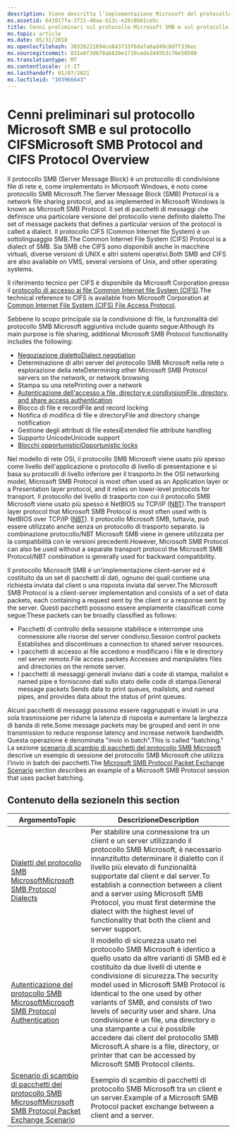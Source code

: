 ```yaml
---
description: Viene descritta l'implementazione Microsoft del protocollo SMB (Server Message Block).
ms.assetid: 641017fa-3721-40aa-b13c-e26c8b61ce5c
title: Cenni preliminari sul protocollo Microsoft SMB e sul protocollo CIFS
ms.topic: article
ms.date: 05/31/2018
ms.openlocfilehash: 30326221694ce843733f6da7a6ad49c8dff336ec
ms.sourcegitcommit: 831e8f3db78ab820e1710cede244553c70e50500
ms.translationtype: MT
ms.contentlocale: it-IT
ms.lasthandoff: 01/07/2021
ms.locfileid: "103966643"
---
```

# <a name="microsoft-smb-protocol-and-cifs-protocol-overview"></a><span data-ttu-id="09201-103">Cenni preliminari sul protocollo Microsoft SMB e sul protocollo CIFS</span><span class="sxs-lookup"><span data-stu-id="09201-103">Microsoft SMB Protocol and CIFS Protocol Overview</span></span>

<span data-ttu-id="09201-104">Il protocollo SMB (Server Message Block) è un protocollo di condivisione file di rete e, come implementato in Microsoft Windows, è noto come protocollo SMB Microsoft.</span><span class="sxs-lookup"><span data-stu-id="09201-104">The Server Message Block (SMB) Protocol is a network file sharing protocol, and as implemented in Microsoft Windows is known as Microsoft SMB Protocol.</span></span> <span data-ttu-id="09201-105">Il set di pacchetti di messaggi che definisce una particolare versione del protocollo viene definito dialetto.</span><span class="sxs-lookup"><span data-stu-id="09201-105">The set of message packets that defines a particular version of the protocol is called a dialect.</span></span> <span data-ttu-id="09201-106">Il protocollo CIFS (Common Internet file System) è un sottolinguaggio SMB.</span><span class="sxs-lookup"><span data-stu-id="09201-106">The Common Internet File System (CIFS) Protocol is a dialect of SMB.</span></span> <span data-ttu-id="09201-107">Sia SMB che CIFS sono disponibili anche in macchine virtuali, diverse versioni di UNIX e altri sistemi operativi.</span><span class="sxs-lookup"><span data-stu-id="09201-107">Both SMB and CIFS are also available on VMS, several versions of Unix, and other operating systems.</span></span>

<span data-ttu-id="09201-108">Il riferimento tecnico per CIFS è disponibile da Microsoft Corporation presso il [protocollo di accesso ai file Common Internet file System (CIFS)](/openspecs/windows_protocols/ms-cifs/d416ff7c-c536-406e-a951-4f04b2fd1d2b).</span><span class="sxs-lookup"><span data-stu-id="09201-108">The technical reference to CIFS is available from Microsoft Corporation at [Common Internet File System (CIFS) File Access Protocol](/openspecs/windows_protocols/ms-cifs/d416ff7c-c536-406e-a951-4f04b2fd1d2b).</span></span>

<span data-ttu-id="09201-109">Sebbene lo scopo principale sia la condivisione di file, la funzionalità del protocollo SMB Microsoft aggiuntiva include quanto segue:</span><span class="sxs-lookup"><span data-stu-id="09201-109">Although its main purpose is file sharing, additional Microsoft SMB Protocol functionality includes the following:</span></span>

-   [<span data-ttu-id="09201-110">Negoziazione dialetto</span><span class="sxs-lookup"><span data-stu-id="09201-110">Dialect negotiation</span></span>](microsoft-smb-protocol-dialects.md)
-   <span data-ttu-id="09201-111">Determinazione di altri server del protocollo SMB Microsoft nella rete o esplorazione della rete</span><span class="sxs-lookup"><span data-stu-id="09201-111">Determining other Microsoft SMB Protocol servers on the network, or network browsing</span></span>
-   <span data-ttu-id="09201-112">Stampa su una rete</span><span class="sxs-lookup"><span data-stu-id="09201-112">Printing over a network</span></span>
-   [<span data-ttu-id="09201-113">Autenticazione dell'accesso a file, directory e condivisioni</span><span class="sxs-lookup"><span data-stu-id="09201-113">File, directory, and share access authentication</span></span>](microsoft-smb-protocol-authentication.md)
-   <span data-ttu-id="09201-114">Blocco di file e record</span><span class="sxs-lookup"><span data-stu-id="09201-114">File and record locking</span></span>
-   <span data-ttu-id="09201-115">Notifica di modifica di file e directory</span><span class="sxs-lookup"><span data-stu-id="09201-115">File and directory change notification</span></span>
-   <span data-ttu-id="09201-116">Gestione degli attributi di file estesi</span><span class="sxs-lookup"><span data-stu-id="09201-116">Extended file attribute handling</span></span>
-   <span data-ttu-id="09201-117">Supporto Unicode</span><span class="sxs-lookup"><span data-stu-id="09201-117">Unicode support</span></span>
-   [<span data-ttu-id="09201-118">Blocchi opportunistici</span><span class="sxs-lookup"><span data-stu-id="09201-118">Opportunistic locks</span></span>](opportunistic-locks.md)

<span data-ttu-id="09201-119">Nel modello di rete OSI, il protocollo SMB Microsoft viene usato più spesso come livello dell'applicazione o protocollo di livello di presentazione e si basa su protocolli di livello inferiore per il trasporto.</span><span class="sxs-lookup"><span data-stu-id="09201-119">In the OSI networking model, Microsoft SMB Protocol is most often used as an Application layer or a Presentation layer protocol, and it relies on lower-level protocols for transport.</span></span> <span data-ttu-id="09201-120">Il protocollo del livello di trasporto con cui il protocollo SMB Microsoft viene usato più spesso è NetBIOS su TCP/IP ([NBT](/previous-versions//bb870909(v=vs.85))).</span><span class="sxs-lookup"><span data-stu-id="09201-120">The transport layer protocol that Microsoft SMB Protocol is most often used with is NetBIOS over TCP/IP ([NBT](/previous-versions//bb870909(v=vs.85))).</span></span> <span data-ttu-id="09201-121">Il protocollo Microsoft SMB, tuttavia, può essere utilizzato anche senza un protocollo di trasporto separato. la combinazione protocollo/NBT Microsoft SMB viene in genere utilizzata per la compatibilità con le versioni precedenti.</span><span class="sxs-lookup"><span data-stu-id="09201-121">However, Microsoft SMB Protocol can also be used without a separate transport protocol the Microsoft SMB Protocol/NBT combination is generally used for backward compatibility.</span></span>

<span data-ttu-id="09201-122">Il protocollo Microsoft SMB è un'implementazione client-server ed è costituito da un set di pacchetti di dati, ognuno dei quali contiene una richiesta inviata dal client o una risposta inviata dal server.</span><span class="sxs-lookup"><span data-stu-id="09201-122">The Microsoft SMB Protocol is a client-server implementation and consists of a set of data packets, each containing a request sent by the client or a response sent by the server.</span></span> <span data-ttu-id="09201-123">Questi pacchetti possono essere ampiamente classificati come segue:</span><span class="sxs-lookup"><span data-stu-id="09201-123">These packets can be broadly classified as follows:</span></span>

-   <span data-ttu-id="09201-124">Pacchetti di controllo della sessione stabilisce e interrompe una connessione alle risorse del server condiviso.</span><span class="sxs-lookup"><span data-stu-id="09201-124">Session control packets Establishes and discontinues a connection to shared server resources.</span></span>
-   <span data-ttu-id="09201-125">I pacchetti di accesso ai file accedono e modificano i file e le directory nel server remoto.</span><span class="sxs-lookup"><span data-stu-id="09201-125">File access packets Accesses and manipulates files and directories on the remote server.</span></span>
-   <span data-ttu-id="09201-126">I pacchetti di messaggi generali inviano dati a code di stampa, mailslot e named pipe e forniscono dati sullo stato delle code di stampa.</span><span class="sxs-lookup"><span data-stu-id="09201-126">General message packets Sends data to print queues, mailslots, and named pipes, and provides data about the status of print queues.</span></span>

<span data-ttu-id="09201-127">Alcuni pacchetti di messaggi possono essere raggruppati e inviati in una sola trasmissione per ridurre la latenza di risposta e aumentare la larghezza di banda di rete.</span><span class="sxs-lookup"><span data-stu-id="09201-127">Some message packets may be grouped and sent in one transmission to reduce response latency and increase network bandwidth.</span></span> <span data-ttu-id="09201-128">Questa operazione è denominata "invio in batch".</span><span class="sxs-lookup"><span data-stu-id="09201-128">This is called "batching."</span></span> <span data-ttu-id="09201-129">La sezione [scenario di scambio di pacchetti del protocollo SMB Microsoft](microsoft-smb-protocol-packet-exchange-scenario.md) descrive un esempio di sessione del protocollo SMB Microsoft che utilizza l'invio in batch dei pacchetti.</span><span class="sxs-lookup"><span data-stu-id="09201-129">The [Microsoft SMB Protocol Packet Exchange Scenario](microsoft-smb-protocol-packet-exchange-scenario.md) section describes an example of a Microsoft SMB Protocol session that uses packet batching.</span></span>

## <a name="in-this-section"></a><span data-ttu-id="09201-130">Contenuto della sezione</span><span class="sxs-lookup"><span data-stu-id="09201-130">In this section</span></span>



| <span data-ttu-id="09201-131">Argomento</span><span class="sxs-lookup"><span data-stu-id="09201-131">Topic</span></span>                                                                                                             | <span data-ttu-id="09201-132">Descrizione</span><span class="sxs-lookup"><span data-stu-id="09201-132">Description</span></span>                                                                                                                                                                                                                                                                 |
|-------------------------------------------------------------------------------------------------------------------|-----------------------------------------------------------------------------------------------------------------------------------------------------------------------------------------------------------------------------------------------------------------------------|
| [<span data-ttu-id="09201-133">Dialetti del protocollo SMB Microsoft</span><span class="sxs-lookup"><span data-stu-id="09201-133">Microsoft SMB Protocol Dialects</span></span>](microsoft-smb-protocol-dialects.md)<br/>                                 | <span data-ttu-id="09201-134">Per stabilire una connessione tra un client e un server utilizzando il protocollo SMB Microsoft, è necessario innanzitutto determinare il dialetto con il livello più elevato di funzionalità supportate dal client e dal server.</span><span class="sxs-lookup"><span data-stu-id="09201-134">To establish a connection between a client and a server using Microsoft SMB Protocol, you must first determine the dialect with the highest level of functionality that both the client and server support.</span></span><br/>                                                      |
| [<span data-ttu-id="09201-135">Autenticazione del protocollo SMB Microsoft</span><span class="sxs-lookup"><span data-stu-id="09201-135">Microsoft SMB Protocol Authentication</span></span>](microsoft-smb-protocol-authentication.md)<br/>                     | <span data-ttu-id="09201-136">Il modello di sicurezza usato nel protocollo SMB Microsoft è identico a quello usato da altre varianti di SMB ed è costituito da due livelli di utente e condivisione di sicurezza.</span><span class="sxs-lookup"><span data-stu-id="09201-136">The security model used in Microsoft SMB Protocol is identical to the one used by other variants of SMB, and consists of two levels of security user and share.</span></span> <span data-ttu-id="09201-137">Una condivisione è un file, una directory o una stampante a cui è possibile accedere dai client del protocollo SMB Microsoft.</span><span class="sxs-lookup"><span data-stu-id="09201-137">A share is a file, directory, or printer that can be accessed by Microsoft SMB Protocol clients.</span></span><br/> |
| [<span data-ttu-id="09201-138">Scenario di scambio di pacchetti del protocollo SMB Microsoft</span><span class="sxs-lookup"><span data-stu-id="09201-138">Microsoft SMB Protocol Packet Exchange Scenario</span></span>](microsoft-smb-protocol-packet-exchange-scenario.md)<br/> | <span data-ttu-id="09201-139">Esempio di scambio di pacchetti di protocollo SMB Microsoft tra un client e un server.</span><span class="sxs-lookup"><span data-stu-id="09201-139">Example of a Microsoft SMB Protocol packet exchange between a client and a server.</span></span><br/>                                                                                                                                                                               |



 

 

